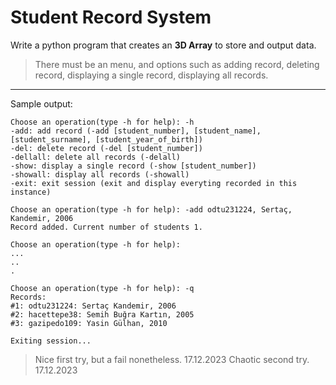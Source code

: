 # Student Record System

Write a python program that creates an **3D Array** to store and output data. 
>There must be an menu, and options such as adding record, deleting record, displaying a single record, displaying all records.
---
Sample output:

	Choose an operation(type -h for help): -h
	-add: add record (-add [student_number], [student_name], [student_surname], [student_year_of_birth])
	-del: delete record (-del [student_number])
	-dellall: delete all records (-delall)
	-show: display a single record (-show [student_number])
	-showall: display all records (-showall)
	-exit: exit session (exit and display everyting recorded in this instance)

	Choose an operation(type -h for help): -add odtu231224, Sertaç, Kandemir, 2006
	Record added. Current number of students 1.

	Choose an operation(type -h for help):
	...
	..
	.

	Choose an operation(type -h for help): -q
	Records: 
	#1: odtu231224: Sertaç Kandemir, 2006
	#2: hacettepe38: Semih Buğra Kartın, 2005
	#3: gazipedo109: Yasin Gülhan, 2010

	Exiting session...


> Nice first try, but a fail nonetheless. 17.12.2023
> Chaotic second try. 17.12.2023
